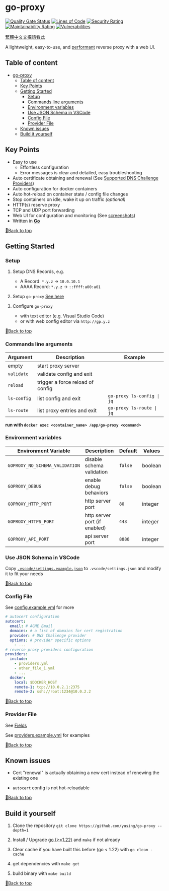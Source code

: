 # go-proxy

[![Quality Gate Status](https://sonarcloud.io/api/project_badges/measure?project=yusing_go-proxy&metric=alert_status)](https://sonarcloud.io/summary/new_code?id=yusing_go-proxy)
[![Lines of Code](https://sonarcloud.io/api/project_badges/measure?project=yusing_go-proxy&metric=ncloc)](https://sonarcloud.io/summary/new_code?id=yusing_go-proxy)
[![Security Rating](https://sonarcloud.io/api/project_badges/measure?project=yusing_go-proxy&metric=security_rating)](https://sonarcloud.io/summary/new_code?id=yusing_go-proxy)
[![Maintainability Rating](https://sonarcloud.io/api/project_badges/measure?project=yusing_go-proxy&metric=sqale_rating)](https://sonarcloud.io/summary/new_code?id=yusing_go-proxy)
[![Vulnerabilities](https://sonarcloud.io/api/project_badges/measure?project=yusing_go-proxy&metric=vulnerabilities)](https://sonarcloud.io/summary/new_code?id=yusing_go-proxy)

[繁體中文文檔請看此](README_CHT.md)

A lightweight, easy-to-use, and [performant](docs/benchmark_result.md) reverse proxy with a web UI.

## Table of content

<!-- TOC -->

- [go-proxy](#go-proxy)
  - [Table of content](#table-of-content)
  - [Key Points](#key-points)
  - [Getting Started](#getting-started)
    - [Setup](#setup)
    - [Commands line arguments](#commands-line-arguments)
    - [Environment variables](#environment-variables)
    - [Use JSON Schema in VSCode](#use-json-schema-in-vscode)
    - [Config File](#config-file)
    - [Provider File](#provider-file)
  - [Known issues](#known-issues)
  - [Build it yourself](#build-it-yourself)

## Key Points

- Easy to use
  - Effortless configuration
  - Error messages is clear and detailed, easy troubleshooting
- Auto certificate obtaining and renewal (See [Supported DNS Challenge Providers](docs/dns_providers.md))
- Auto configuration for docker containers
- Auto hot-reload on container state / config file changes
- Stop containers on idle, wake it up on traffic _(optional)_
- HTTP(s) reserve proxy
- TCP and UDP port forwarding
- Web UI for configuration and monitoring (See [screenshots](https://github.com/yusing/go-proxy-frontend?tab=readme-ov-file#screenshots))
- Written in **[Go](https://go.dev)**

[🔼Back to top](#table-of-content)

## Getting Started

### Setup

1. Setup DNS Records, e.g.

   - A Record: `*.y.z` -> `10.0.10.1`
   - AAAA Record: `*.y.z` -> `::ffff:a00:a01`

2. Setup `go-proxy` [See here](docs/docker.md)

3. Configure `go-proxy`
   - with text editor (e.g. Visual Studio Code)
   - or with web config editor via `http://gp.y.z`

[🔼Back to top](#table-of-content)

### Commands line arguments

| Argument    | Description                      | Example                    |
| ----------- | -------------------------------- | -------------------------- |
| empty       | start proxy server               |                            |
| `validate`  | validate config and exit         |                            |
| `reload`    | trigger a force reload of config |                            |
| `ls-config` | list config and exit             | `go-proxy ls-config \| jq` |
| `ls-route`  | list proxy entries and exit      | `go-proxy ls-route \| jq`  |

**run with `docker exec <container_name> /app/go-proxy <command>`**

### Environment variables

| Environment Variable           | Description                   | Default | Values  |
| ------------------------------ | ----------------------------- | ------- | ------- |
| `GOPROXY_NO_SCHEMA_VALIDATION` | disable schema validation     | `false` | boolean |
| `GOPROXY_DEBUG`                | enable debug behaviors        | `false` | boolean |
| `GOPROXY_HTTP_PORT`            | http server port              | `80`    | integer |
| `GOPROXY_HTTPS_PORT`           | http server port (if enabled) | `443`   | integer |
| `GOPROXY_API_PORT`             | api server port               | `8888`  | integer |

### Use JSON Schema in VSCode

Copy [`.vscode/settings.example.json`](.vscode/settings.example.json) to `.vscode/settings.json` and modify it to fit your needs

[🔼Back to top](#table-of-content)

### Config File

See [config.example.yml](config.example.yml) for more

```yaml
# autocert configuration
autocert:
  email: # ACME Email
  domains: # a list of domains for cert registration
  provider: # DNS Challenge provider
  options: # provider specific options
    - ...
# reverse proxy providers configuration
providers:
  include:
    - providers.yml
    - other_file_1.yml
    - ...
  docker:
    local: $DOCKER_HOST
    remote-1: tcp://10.0.2.1:2375
    remote-2: ssh://root:1234@10.0.2.2
```

[🔼Back to top](#table-of-content)

### Provider File

See [Fields](docs/docker.md#fields)

See [providers.example.yml](providers.example.yml) for examples

[🔼Back to top](#table-of-content)

## Known issues

- Cert "renewal" is actually obtaining a new cert instead of renewing the existing one

- `autocert` config is not hot-reloadable

[🔼Back to top](#table-of-content)

## Build it yourself

1. Clone the repository `git clone https://github.com/yusing/go-proxy --depth=1`

2. Install / Upgrade [go (>=1.22)](https://go.dev/doc/install) and `make` if not already

3. Clear cache if you have built this before (go < 1.22) with `go clean -cache`

4. get dependencies with `make get`

5. build binary with `make build`

[🔼Back to top](#table-of-content)

